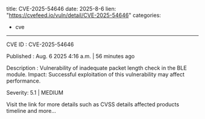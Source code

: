  
title: CVE-2025-54646
date: 2025-8-6
lien: "https://cvefeed.io/vuln/detail/CVE-2025-54646"
categories:
  - cve
---

CVE ID : CVE-2025-54646

Published :  Aug. 6
2025
4:16 a.m. | 56 minutes ago

Description : Vulnerability of inadequate packet length check in the BLE module.
Impact: Successful exploitation of this vulnerability may affect performance.

Severity: 5.1 | MEDIUM

Visit the link for more details
such as CVSS details
affected products
timeline
and more...
